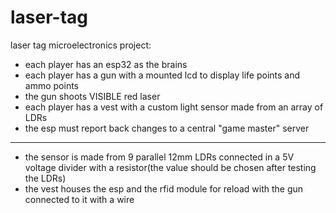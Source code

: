 # laser-tag
laser tag microelectronics project:
  - each player has an esp32 as the brains
  - each player has a gun with a mounted lcd to display life points and ammo points
  - the gun shoots VISIBLE red laser
  - each player has a vest with a custom light sensor made from an array of LDRs
  - the esp must report back changes to a central "game master" server
-----------------------------------------------------------------------------------------
  - the sensor is made from 9 parallel 12mm LDRs connected in a 5V voltage divider with a resistor(the value should be chosen after testing the LDRs)
  - the vest houses the esp and the rfid module for reload with the gun connected to it with a wire
